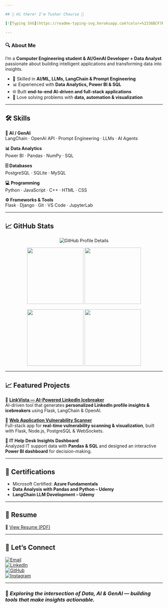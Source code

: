 ```yaml
---

## 🚀 Hi there! I'm Tushar Chourse 👋  

[![Typing SVG](https://readme-typing-svg.herokuapp.com?color=%2336BCF7&lines=AI%2FML+%7C+GenAI+Developer;Data+Analyst+%7C+Python+%7C+SQL;Power+BI+%7C+Visualization+Expert)](https://git.io/typing-svg)  

---
```


### 🔍 About Me  
I’m a **Computer Engineering student & AI/GenAI Developer + Data Analyst** passionate about building intelligent applications and transforming data into insights.  

- 🤖 Skilled in **AI/ML, LLMs, LangChain & Prompt Engineering**  
- 📊 Experienced with **Data Analytics, Power BI & SQL**  
- 🌐 Built **end-to-end AI-driven and full-stack applications**  
- 🎯 Love solving problems with **data, automation & visualization**  

---

## 🛠 Skills  

**🤖 AI / GenAI**  
LangChain · OpenAI API · Prompt Engineering · LLMs · AI Agents  

**📊 Data Analytics**  
Power BI · Pandas · NumPy · SQL  

**🗄️ Databases**  
PostgreSQL · SQLite · MySQL  

**💻 Programming**  
Python · JavaScript · C++ · HTML · CSS  

**⚙️ Frameworks & Tools**  
Flask · Django · Git · VS Code · JupyterLab  

---

## 📈 GitHub Stats  


<p align="center">
  <img src="https://github-profile-summary-cards.vercel.app/api/cards/profile-details?username=tchourse&theme=radical" alt="GitHub Profile Details" />
</p>  

<p align="center">
  <img src="https://github-profile-summary-cards.vercel.app/api/cards/repos-per-language?username=tchourse&theme=radical" height="180" />
  <img src="https://github-profile-summary-cards.vercel.app/api/cards/most-commit-language?username=tchourse&theme=radical" height="180" />
</p>  

<p align="center">
  <img src="https://github-profile-summary-cards.vercel.app/api/cards/stats?username=tchourse&theme=radical" height="180" />
  <img src="https://github-profile-summary-cards.vercel.app/api/cards/productive-time?username=tchourse&theme=radical&utcOffset=5.5" height="180" />
</p>  

---

## 📈 Featured Projects  

🔹 [**LinkVista — AI-Powered LinkedIn Icebreaker**](https://github.com/tchourse/linkvista-icebreaker/tree/main/ice_breaker#readme)  
AI-driven tool that generates **personalized LinkedIn profile insights & icebreakers** using Flask, LangChain & OpenAI.  

🔹 [**Web Application Vulnerability Scanner**](https://github.com/tchourse/WebApplication-Vulnerability-Scanner/tree/main/VulnerabilityProject#readme)  
Full-stack app for **real-time vulnerability scanning & visualization**, built with Flask, Node.js, PostgreSQL & WebSockets.  

🔹 **IT Help Desk Insights Dashboard**  
Analyzed IT support data with **Pandas & SQL** and designed an interactive **Power BI dashboard** for decision-making.  

---

## 📜 Certifications  
- Microsoft Certified: **Azure Fundamentals**  
- **Data Analysis with Pandas and Python – Udemy**  
- **LangChain LLM Development – Udemy**  

---

## 📄 Resume  
📌 [View Resume (PDF)](https://github.com/tchourse/resume1/blob/main/Tushar_Chourse.pdf)  

---

## 📢 Let’s Connect  

[![Email](https://img.shields.io/badge/Email-tschourse%40gmail.com-red?style=for-the-badge)](mailto:tschourse@gmail.com)  
[![LinkedIn](https://img.shields.io/badge/LinkedIn-Connect-blue?style=for-the-badge)](https://www.linkedin.com/in/tushar-chourse-026973250)  
[![GitHub](https://img.shields.io/badge/GitHub-Profile-black?style=for-the-badge)](https://github.com/tchourse)  
[![Instagram](https://img.shields.io/badge/Instagram-Follow-orange?style=for-the-badge)](https://www.instagram.com/tusharchourse)  

---

### 🌟 *Exploring the intersection of Data, AI & GenAI — building tools that make insights actionable.*  
